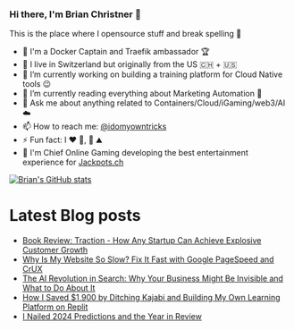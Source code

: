 ### Hi there, I'm Brian Christner 👋
This is the place where I opensource stuff and break spelling :rofl:

- 🐳 I'm a Docker Captain and Traefik ambassador :trophy:
- 📍 I live in Switzerland but originally from the US :switzerland: + :us:
- 🔭 I’m currently working on building a training platform for Cloud Native tools :wink:
- 🌱 I’m currently reading everything about Marketing Automation :book:
- 💬 Ask me about anything related to Containers/Cloud/iGaming/web3/AI :cloud:
- 📫 How to reach me: [@idomyowntricks](https://twitter.com/idomyowntricks)
- ⚡ Fun fact: I :heart: :bicyclist:, :ski: :mountain:
- 🎰 I'm Chief Online Gaming developing the best entertainment experience for [Jackpots.ch](https://www.jackpots.ch)

[![Brian's GitHub stats](https://github-readme-stats.vercel.app/api?username=vegasbrianc&show_icons=true&theme=dark)](https://github.com/anuraghazra/github-readme-stats)


# Latest Blog posts
<!-- BLOG-POST-LIST:START -->
- [Book Review: Traction - How Any Startup Can Achieve Explosive Customer Growth](https://brianchristner.io/book-review-traction-how-any-startup-can-achieve-explosive-customer-growth/)
- [Why Is My Website So Slow? Fix It Fast with Google PageSpeed and CrUX](https://brianchristner.io/why-is-my-website-so-slow-fix-it-fast-with-google-pagespeed-and-crux/)
- [The AI Revolution in Search: Why Your Business Might Be Invisible and What to Do About It](https://brianchristner.io/the-ai-revolution-in-search-why-your-business-might-be-invisible-and-what-to-do-about-it/)
- [How I Saved $1,900 by Ditching Kajabi and Building My Own Learning Platform on Replit](https://brianchristner.io/how-i-saved-1-900-by-ditching-kajabi-and-building-my-own-learning-platform-on-replit/)
- [I Nailed 2024 Predictions and the Year in Review](https://brianchristner.io/i-nailed-2024-predictions-and-the-year-in-review/)
<!-- BLOG-POST-LIST:END -->
